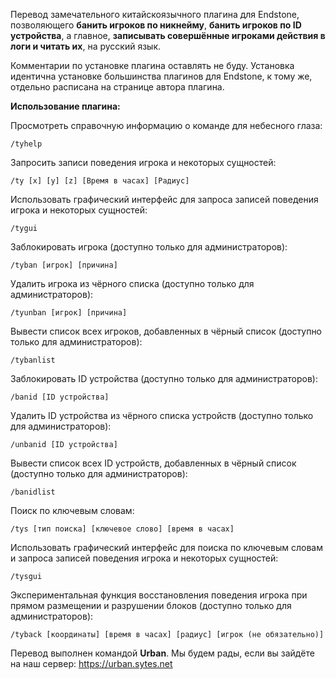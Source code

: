 Перевод замечательного китайскоязычного плагина для Endstone, позволяющего **банить игроков по никнейму**, **банить игроков по ID устройства**, а главное, **записывать совершённые игроками действия в логи и читать их**, на русский язык.

Комментарии по установке плагина оставлять не буду. Установка идентична установке большинства плагинов для Endstone, к тому же, отдельно расписана на странице автора плагина.

**Использование плагина:**

Просмотреть справочную информацию о команде для небесного глаза:
```shell
/tyhelp
```

Запросить записи поведения игрока и некоторых сущностей:
```shell
/ty [x] [y] [z] [Время в часах] [Радиус]
```

Использовать графический интерфейс для запроса записей поведения игрока и некоторых сущностей:
```shell
/tygui
```

Заблокировать игрока (доступно только для администраторов):
```shell
/tyban [игрок] [причина]
```

Удалить игрока из чёрного списка (доступно только для администраторов):
```shell
/tyunban [игрок] [причина]
```

Вывести список всех игроков, добавленных в чёрный список (доступно только для администраторов):
```shell
/tybanlist 
```

Заблокировать ID устройства (доступно только для администраторов):
```shell
/banid [ID устройства]
```

Удалить ID устройства из чёрного списка устройств (доступно только для администраторов):
```shell
/unbanid [ID устройства]
```

Вывести список всех ID устройств, добавленных в чёрный список (доступно только для администраторов):
```shell
/banidlist
```

Поиск по ключевым словам:
```shell
/tys [тип поиска] [ключевое слово] [время в часах]
```

Использовать графический интерфейс для поиска по ключевым словам и запроса записей поведения игрока и некоторых сущностей:
```shell
/tysgui
```

Экспериментальная функция восстановления поведения игрока при прямом размещении и разрушении блоков (доступно только для администраторов):
```shell
/tyback [координаты] [время в часах] [радиус] [игрок (не обязательно)]
```

Перевод выполнен командой **Urban**.
Мы будем рады, если вы зайдёте на наш сервер: https://urban.sytes.net

